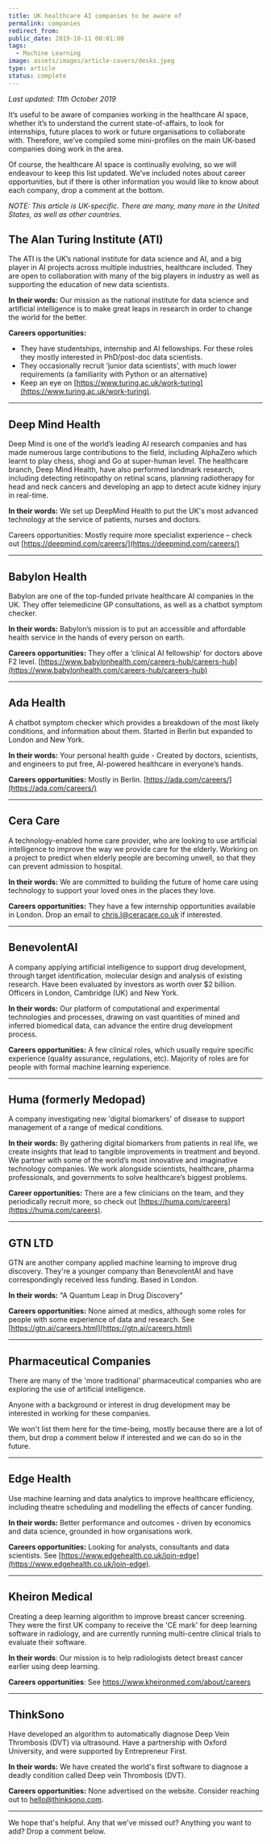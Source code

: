```yaml
---
title: UK healthcare AI companies to be aware of
permalink: companies
redirect_from:
public_date: 2019-10-11 00:01:00
tags:
  - Machine Learning
image: assets/images/article-covers/desks.jpeg
type: article
status: complete
---
```

_Last updated: 11th October 2019_

It’s useful to be aware of companies working in the healthcare AI space, whether it’s to understand the current state-of-affairs, to look for internships, future places to work or future organisations to collaborate with. Therefore, we’ve compiled some mini-profiles on the main UK-based companies doing work in the area.

Of course, the healthcare AI space is continually evolving, so we will endeavour to keep this list updated. We’ve included notes about career opportunities, but if there is other information you would like to know about each company, drop a comment at the bottom.

_NOTE: This article is UK-specific. There are many, many more in the United States, as well as other countries._

## The Alan Turing Institute (ATI)

The ATI is the UK’s national institute for data science and AI, and a big player in AI projects across multiple industries, healthcare included. They are open to collaboration with many of the big players in industry as well as supporting the education of new data scientists.

**In their words:** Our mission as the national institute for data science and artificial intelligence is to make great leaps in research in order to change the world for the better.

**Careers opportunities:**

-   They have studentships, internship and AI fellowships. For these roles they mostly interested in PhD/post-doc data scientists.
-   They occasionally recruit ‘junior data scientists’, with much lower requirements (a familiarity with Python or an alternative)
-   Keep an eye on [https://www.turing.ac.uk/work-turing](https://www.turing.ac.uk/work-turing).

---

## Deep Mind Health

Deep Mind is one of the world’s leading AI research companies and has made numerous large contributions to the field, including AlphaZero which learnt to play chess, shogi and Go at super-human level. The healthcare branch, Deep Mind Health, have also performed landmark research, including detecting retinopathy on retinal scans, planning radiotherapy for head and neck cancers and developing an app to detect acute kidney injury in real-time.

**In their words:** We set up DeepMind Health to put the UK's most advanced technology at the service of patients, nurses and doctors.

Careers opportunities: Mostly require more specialist experience – check out [https://deepmind.com/careers/](https://deepmind.com/careers/)


---

## Babylon Health

Babylon are one of the top-funded private healthcare AI companies in the UK. They offer telemedicine GP consultations, as well as a chatbot symptom checker.

**In their words:** Babylon’s mission is to put an accessible and affordable health service in the hands of every person on earth.

**Careers opportunities:** They offer a ‘clinical AI fellowship’ for doctors above F2 level. [https://www.babylonhealth.com/careers-hub/careers-hub](https://www.babylonhealth.com/careers-hub/careers-hub)

---

## Ada Health

A chatbot symptom checker which provides a breakdown of the most likely conditions, and information about them. Started in Berlin but expanded to London and New York.

**In their words:** Your personal health guide - Created by doctors, scientists, and engineers to put free, AI-powered healthcare in everyone’s hands.

**Careers opportunities:** Mostly in Berlin. [https://ada.com/careers/](https://ada.com/careers/)

---

## Cera Care

A technology-enabled home care provider, who are looking to use artificial intelligence to improve the way we provide care for the elderly. Working on a project to predict when elderly people are becoming unwell, so that they can prevent admission to hospital.

**In their words:** We are committed to building the future of home care using technology to support your loved ones in the places they love.

**Careers opportunities:** They have a few internship opportunities available in London. Drop an email to chris.l@ceracare.co.uk if interested.


---



## BenevolentAI

A company applying artificial intelligence to support drug development, through target identification, molecular design and analysis of existing research. Have been evaluated by investors as worth over $2 billion. Officers in London, Cambridge (UK) and New York.

**In their words:** Our platform of computational and experimental technologies and processes, drawing on vast quantities of mined and inferred biomedical data, can advance the entire drug development process.

**Careers opportunities:** A few clinical roles, which usually require specific experience (quality assurance, regulations, etc). Majority of roles are for people with formal machine learning experience.

---

## Huma (formerly Medopad)

A company investigating new 'digital biomarkers' of disease to support management of a range of medical conditions.

**In their words:** By gathering digital biomarkers from patients in real life, we create insights that lead to tangible improvements in treatment and beyond. We partner with some of the world’s most innovative and imaginative technology companies. We work alongside scientists, healthcare, pharma professionals, and governments to solve healthcare’s biggest problems.

**Career opportunities:** There are a few clinicians on the team, and they periodically recruit more, so check out [https://huma.com/careers](https://huma.com/careers).


---


## GTN LTD

GTN are another company applied machine learning to improve drug discovery. They're a younger company than BenevolentAI and have correspondingly received less funding. Based in London.

**In their words:** "A Quantum Leap in Drug Discovery"

**Careers opportunities:** None aimed at medics, although some roles for people with some experience of data and research. See [https://gtn.ai/careers.html](https://gtn.ai/careers.html)


---

## Pharmaceutical Companies

There are many of the 'more traditional' pharmaceutical companies who are exploring the use of artificial intelligence.

Anyone with a background or interest in drug development may be interested in working for these companies.

We won't list them here for the time-being, mostly because there are a lot of them, but drop a comment below if interested and we can do so in the future.


---


## Edge Health

Use machine learning and data analytics to improve healthcare efficiency, including theatre scheduling and modelling the effects of cancer funding.

**In their words:** Better performance and outcomes - driven by economics and data science, grounded in how organisations work.

**Careers opportunities:** Looking for analysts, consultants and data scientists. See [https://www.edgehealth.co.uk/join-edge](https://www.edgehealth.co.uk/join-edge).


---

## Kheiron Medical

Creating a deep learning algorithm to improve breast cancer screening. They were the first UK company to receive the 'CE mark' for deep learning software in radiology, and are currently running multi-centre clinical trials to evaluate their software.

**In their words**: Our mission is to help radiologists detect breast cancer earlier using deep learning.

**Careers opportunities**: See https://www.kheironmed.com/about/careers

---


## ThinkSono

Have developed an algorithm to automatically diagnose Deep Vein Thrombosis (DVT) via ultrasound. Have a partnership with Oxford University, and were supported by Entrepreneur First.

**In their words:** We have created the world's first software to diagnose a deadly condition called Deep vein Thrombosis (DVT).

**Careers opportunities:** None advertised on the website. Consider reaching out to hello@thinksono.com.

---

We hope that's helpful. Any that we've missed out? Anything you want to add? Drop a comment below.


